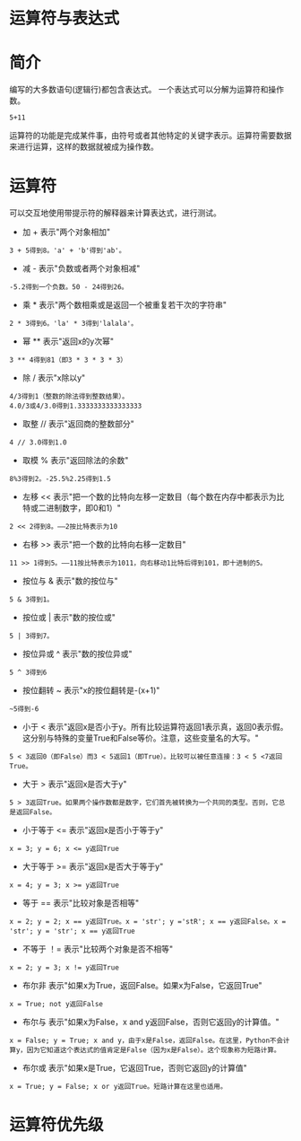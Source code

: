 # 运算符与表达式
# 简介
编写的大多数语句(逻辑行)都包含表达式。
一个表达式可以分解为运算符和操作数。
```
5+11
```
运算符的功能是完成某件事，由符号或者其他特定的关键字表示。运算符需要数据来进行运算，这样的数据就被成为操作数。
# 运算符
可以交互地使用带提示符的解释器来计算表达式，进行测试。
* 加 + 表示"两个对象相加"
```
3 + 5得到8。'a' + 'b'得到'ab'。
```
* 减 - 表示"负数或者两个对象相减"
```
-5.2得到一个负数。50 - 24得到26。
```
* 乘 * 表示"两个数相乘或是返回一个被重复若干次的字符串"
```
2 * 3得到6。'la' * 3得到'lalala'。
```
* 幂 ** 表示"返回x的y次幂"
```
3 ** 4得到81（即3 * 3 * 3 * 3）
```
* 除 / 表示"x除以y"
```
4/3得到1（整数的除法得到整数结果）。
4.0/3或4/3.0得到1.3333333333333333
```
* 取整 // 表示"返回商的整数部分"
```
4 // 3.0得到1.0
```
* 取模 % 表示"返回除法的余数"
```
8%3得到2。-25.5%2.25得到1.5
```
* 左移 << 表示"把一个数的比特向左移一定数目（每个数在内存中都表示为比特或二进制数字，即0和1）"
```
2 << 2得到8。——2按比特表示为10
```
* 右移 >> 表示"把一个数的比特向右移一定数目"
```
11 >> 1得到5。——11按比特表示为1011，向右移动1比特后得到101，即十进制的5。
```
* 按位与 & 表示"数的按位与"
```
5 & 3得到1。
```
* 按位或 | 表示"数的按位或"
```
5 | 3得到7。
```
* 按位异或 ^ 表示"数的按位异或"
```
5 ^ 3得到6
```
* 按位翻转 ~ 表示"x的按位翻转是-(x+1)"
```
~5得到-6
```
* 小于 < 表示"返回x是否小于y。所有比较运算符返回1表示真，返回0表示假。这分别与特殊的变量True和False等价。注意，这些变量名的大写。"
```
5 < 3返回0（即False）而3 < 5返回1（即True）。比较可以被任意连接：3 < 5 <7返回True。
```
* 大于 > 表示"返回x是否大于y"
```
5 > 3返回True。如果两个操作数都是数字，它们首先被转换为一个共同的类型。否则，它总是返回False。
```
* 小于等于 <= 表示"返回x是否小于等于y"
```
x = 3; y = 6; x <= y返回True
```
* 大于等于 >= 表示"返回x是否大于等于y"
```
x = 4; y = 3; x >= y返回True
```
* 等于 == 表示"比较对象是否相等"
```
x = 2; y = 2; x == y返回True。x = 'str'; y ='stR'; x == y返回False。x = 'str'; y = 'str'; x == y返回True
```
* 不等于 ！= 表示"比较两个对象是否不相等"
```
x = 2; y = 3; x != y返回True
```
* 布尔非 表示"如果x为True，返回False。如果x为False，它返回True"
```
x = True; not y返回False
```
* 布尔与 表示"如果x为False，x and y返回False，否则它返回y的计算值。"
```
x = False; y = True; x and y，由于x是False，返回False。在这里，Python不会计算y，因为它知道这个表达式的值肯定是False（因为x是False）。这个现象称为短路计算。
```
* 布尔或 表示"如果x是True，它返回True，否则它返回y的计算值"
```
x = True; y = False; x or y返回True。短路计算在这里也适用。
```
# 运算符优先级